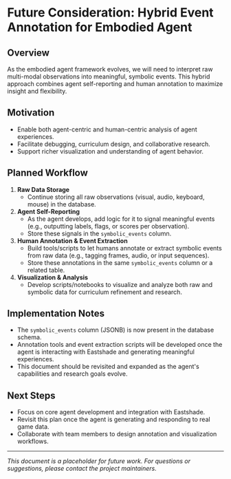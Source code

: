 # Future Consideration: Hybrid Event Annotation for Embodied Agent

## Overview
As the embodied agent framework evolves, we will need to interpret raw multi-modal observations into meaningful, symbolic events. This hybrid approach combines agent self-reporting and human annotation to maximize insight and flexibility.

## Motivation
- Enable both agent-centric and human-centric analysis of agent experiences.
- Facilitate debugging, curriculum design, and collaborative research.
- Support richer visualization and understanding of agent behavior.

## Planned Workflow
1. **Raw Data Storage**
   - Continue storing all raw observations (visual, audio, keyboard, mouse) in the database.
2. **Agent Self-Reporting**
   - As the agent develops, add logic for it to signal meaningful events (e.g., outputting labels, flags, or scores per observation).
   - Store these signals in the `symbolic_events` column.
3. **Human Annotation & Event Extraction**
   - Build tools/scripts to let humans annotate or extract symbolic events from raw data (e.g., tagging frames, audio, or input sequences).
   - Store these annotations in the same `symbolic_events` column or a related table.
4. **Visualization & Analysis**
   - Develop scripts/notebooks to visualize and analyze both raw and symbolic data for curriculum refinement and research.

## Implementation Notes
- The `symbolic_events` column (JSONB) is now present in the database schema.
- Annotation tools and event extraction scripts will be developed once the agent is interacting with Eastshade and generating meaningful experiences.
- This document should be revisited and expanded as the agent's capabilities and research goals evolve.

## Next Steps
- Focus on core agent development and integration with Eastshade.
- Revisit this plan once the agent is generating and responding to real game data.
- Collaborate with team members to design annotation and visualization workflows.

---
*This document is a placeholder for future work. For questions or suggestions, please contact the project maintainers.*
